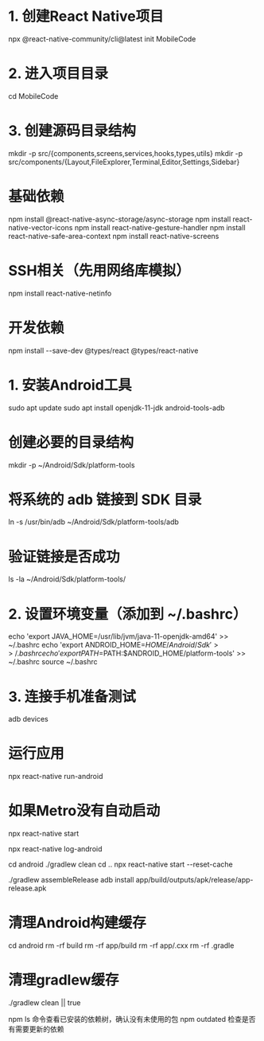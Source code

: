 # 1. 创建React Native项目
npx @react-native-community/cli@latest init MobileCode

# 2. 进入项目目录
cd MobileCode

# 3. 创建源码目录结构
mkdir -p src/{components,screens,services,hooks,types,utils}
mkdir -p src/components/{Layout,FileExplorer,Terminal,Editor,Settings,Sidebar}

# 基础依赖
npm install @react-native-async-storage/async-storage
npm install react-native-vector-icons
npm install react-native-gesture-handler
npm install react-native-safe-area-context
npm install react-native-screens

# SSH相关（先用网络库模拟）
npm install react-native-netinfo

# 开发依赖
npm install --save-dev @types/react @types/react-native

# 1. 安装Android工具
sudo apt update
sudo apt install openjdk-11-jdk android-tools-adb

# 创建必要的目录结构
mkdir -p ~/Android/Sdk/platform-tools

# 将系统的 adb 链接到 SDK 目录
ln -s /usr/bin/adb ~/Android/Sdk/platform-tools/adb

# 验证链接是否成功
ls -la ~/Android/Sdk/platform-tools/

# 2. 设置环境变量（添加到 ~/.bashrc）
echo 'export JAVA_HOME=/usr/lib/jvm/java-11-openjdk-amd64' >> ~/.bashrc
echo 'export ANDROID_HOME=$HOME/Android/Sdk' >> ~/.bashrc
echo 'export PATH=$PATH:$ANDROID_HOME/platform-tools' >> ~/.bashrc
source ~/.bashrc

# 3. 连接手机准备测试
adb devices

# 运行应用
npx react-native run-android

# 如果Metro没有自动启动
npx react-native start

npx react-native log-android

cd android
./gradlew clean
cd ..
npx react-native start --reset-cache

./gradlew assembleRelease
adb install app/build/outputs/apk/release/app-release.apk

# 清理Android构建缓存
cd android
rm -rf build
rm -rf app/build
rm -rf app/.cxx
rm -rf .gradle

# 清理gradlew缓存
./gradlew clean || true

npm ls 命令查看已安装的依赖树，确认没有未使用的包
npm outdated 检查是否有需要更新的依赖



